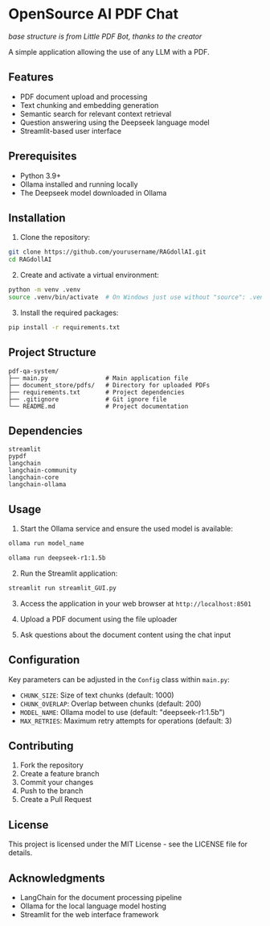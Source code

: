 
# OpenSource AI PDF Chat
*base structure is from Little PDF Bot, thanks to the creator*

A simple application allowing the use of any LLM with a PDF.

## Features

- PDF document upload and processing
- Text chunking and embedding generation
- Semantic search for relevant context retrieval
- Question answering using the Deepseek language model
- Streamlit-based user interface

## Prerequisites

- Python 3.9+
- Ollama installed and running locally
- The Deepseek model downloaded in Ollama

## Installation

1. Clone the repository:

```bash
git clone https://github.com/yourusername/RAGdollAI.git
cd RAGdollAI
```

2. Create and activate a virtual environment:

```bash
python -m venv .venv
source .venv/bin/activate  # On Windows just use without "source": .venv\Scripts\activate
```

3. Install the required packages:

```bash
pip install -r requirements.txt
```

## Project Structure

```
pdf-qa-system/
├── main.py                # Main application file
├── document_store/pdfs/   # Directory for uploaded PDFs
├── requirements.txt       # Project dependencies
├── .gitignore             # Git ignore file
└── README.md              # Project documentation
```

## Dependencies

```
streamlit
pypdf
langchain
langchain-community
langchain-core
langchain-ollama
```

## Usage

1. Start the Ollama service and ensure the used model is available:

```bash
ollama run model_name
```
```bash
ollama run deepseek-r1:1.5b
```

2. Run the Streamlit application:

```bash
streamlit run streamlit_GUI.py
```

3. Access the application in your web browser at `http://localhost:8501`

4. Upload a PDF document using the file uploader

5. Ask questions about the document content using the chat input

## Configuration

Key parameters can be adjusted in the `Config` class within `main.py`:

- `CHUNK_SIZE`: Size of text chunks (default: 1000)
- `CHUNK_OVERLAP`: Overlap between chunks (default: 200)
- `MODEL_NAME`: Ollama model to use (default: "deepseek-r1:1.5b")
- `MAX_RETRIES`: Maximum retry attempts for operations (default: 3)

## Contributing

1. Fork the repository
2. Create a feature branch
3. Commit your changes
4. Push to the branch
5. Create a Pull Request

## License

This project is licensed under the MIT License - see the LICENSE file for details.

## Acknowledgments

- LangChain for the document processing pipeline
- Ollama for the local language model hosting
- Streamlit for the web interface framework

